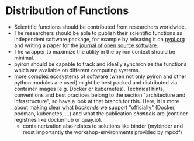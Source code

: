 # Distribution of Functions 
- Scientific functions should be contributed from researchers worldwide.
- The researchers should be able to publish their scientific functions as independent software package, for example by releasing it on [pypi.org](https://pypi.org) and writing a paper for the [journal of open source software](https://joss.theoj.org).
- The wrapper to maximize the utility in the pyiron context should be minimal.
- pyiron should be capable to track and ideally synchronize the functions which are available on different computing systems.
- more complex ecosystems of software (when not only pyiron and other python modules are used) might be best packed and distributed via container images (e.g. Docker or kubernetes). Technical hints, conventions and best practices belong to the section "architecture and infrastructure", so have a look at that branch for this. Here, it is more about making clear what *backends* we support "officially" (Docker, podman, kubenetes, ...) and what the publication *channels* are (continer registries like dockerhub or quay.io).
  - containerization also relates to solutions like binder (mybinder and most importantly the workshop-environments provided by mpcdf)
